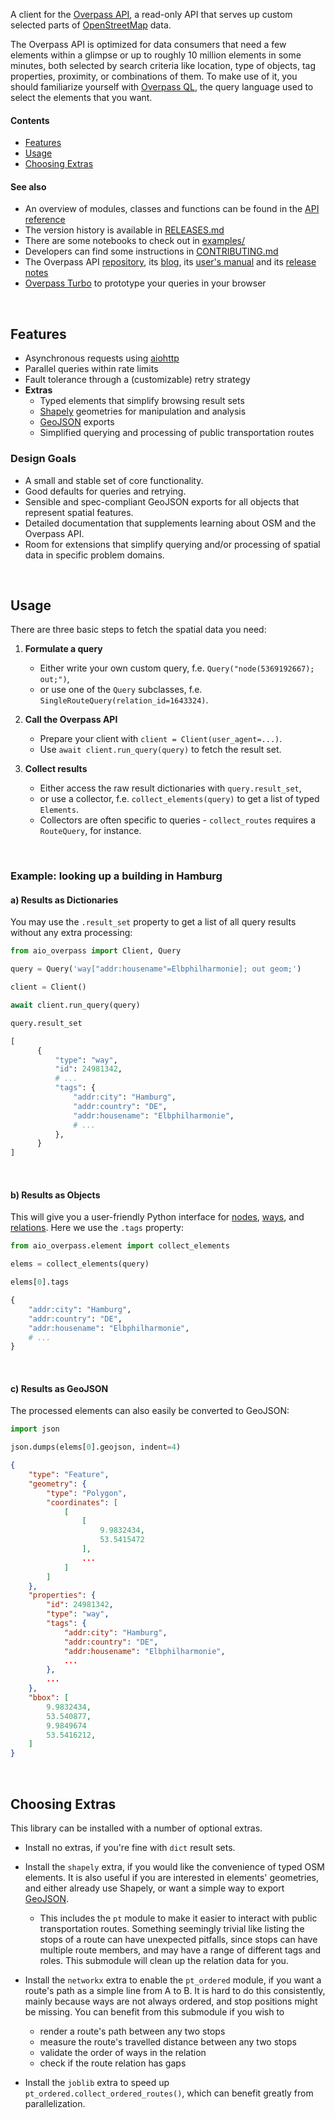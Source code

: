 A client for the [Overpass API], a read-only API that serves up custom selected
parts of [OpenStreetMap] data.

The Overpass API is optimized for data consumers that need a few elements within
a glimpse or up to roughly 10 million elements in some minutes, both selected by
search criteria like location, type of objects, tag properties, proximity, or
combinations of them. To make use of it, you should familiarize yourself with
[Overpass QL], the query language used to select the elements that you want.

#### Contents
- [Features](#features)
- [Usage](#usage)
- [Choosing Extras](#choosing-extras)

#### See also
- An overview of modules, classes and functions can be found in the [API reference](http://www.timwie.dev/aio-overpass/)
- The version history is available in [RELEASES.md](https://github.com/timwie/aio-overpass/blob/main/RELEASES.md)
- There are some notebooks to check out in [examples/](https://github.com/timwie/aio-overpass/tree/main/examples)
- Developers can find some instructions in [CONTRIBUTING.md](https://github.com/timwie/aio-overpass/blob/main/CONTRIBUTING.md)
- The Overpass API [repository](https://github.com/drolbr/Overpass-API),
  its [blog](https://dev.overpass-api.de/blog/),
  its [user's manual](https://dev.overpass-api.de/overpass-doc/en/index.html)
  and  its [release notes](https://wiki.openstreetmap.org/wiki/Overpass_API/versions)
- [Overpass Turbo] to prototype your queries in your browser

<br>

## Features
- Asynchronous requests using [aiohttp]
- Parallel queries within rate limits
- Fault tolerance through a (customizable) retry strategy
- **Extras**
  - Typed elements that simplify browsing result sets
  - [Shapely] geometries for manipulation and analysis
  - [GeoJSON] exports
  - Simplified querying and processing of public transportation routes

### Design Goals
- A small and stable set of core functionality.
- Good defaults for queries and retrying.
- Sensible and spec-compliant GeoJSON exports for all objects that represent spatial features.
- Detailed documentation that supplements learning about OSM and the Overpass API.
- Room for extensions that simplify querying and/or processing of spatial data
  in specific problem domains.

<br>

## Usage
There are three basic steps to fetch the spatial data you need:

1. **Formulate a query**
    - Either write your own custom query, f.e. `Query("node(5369192667); out;")`,
    - or use one of the `Query` subclasses, f.e. `SingleRouteQuery(relation_id=1643324)`.

2. **Call the Overpass API**
    - Prepare your client with `client = Client(user_agent=...)`.
    - Use `await client.run_query(query)` to fetch the result set.

3. **Collect results**
    - Either access the raw result dictionaries with `query.result_set`,
    - or use a collector, f.e. `collect_elements(query)` to get a list of typed `Elements`.
    - Collectors are often specific to queries - `collect_routes` requires a `RouteQuery`,
      for instance.

<br>

### Example: looking up a building in Hamburg
#### a) Results as Dictionaries
You may use the `.result_set` property to get a list of all query results
without any extra processing:

```python
from aio_overpass import Client, Query

query = Query('way["addr:housename"=Elbphilharmonie]; out geom;')

client = Client()

await client.run_query(query)

query.result_set
```

```python
[
      {
          "type": "way",
          "id": 24981342,
          # ...
          "tags": {
              "addr:city": "Hamburg",
              "addr:country": "DE",
              "addr:housename": "Elbphilharmonie",
              # ...
          },
      }
]
```

<br>

#### b) Results as Objects
This will give you a user-friendly Python interface
for [nodes](https://www.timwie.dev/aio-overpass/aio_overpass/element.html#Node),
[ways](https://www.timwie.dev/aio-overpass/aio_overpass/element.html#Way),
and [relations](https://www.timwie.dev/aio-overpass/aio_overpass/element.html#Relation).
Here we use the `.tags` property:

```python
from aio_overpass.element import collect_elements

elems = collect_elements(query)

elems[0].tags
```

```python
{
    "addr:city": "Hamburg",
    "addr:country": "DE",
    "addr:housename": "Elbphilharmonie",
    # ...
}

```

<br>

#### c) Results as GeoJSON
The processed elements can also easily be converted to GeoJSON:

```python
import json

json.dumps(elems[0].geojson, indent=4)
```

```json
{
    "type": "Feature",
    "geometry": {
        "type": "Polygon",
        "coordinates": [
            [
                [
                    9.9832434,
                    53.5415472
                ],
                ...
            ]
        ]
    },
    "properties": {
        "id": 24981342,
        "type": "way",
        "tags": {
            "addr:city": "Hamburg",
            "addr:country": "DE",
            "addr:housename": "Elbphilharmonie",
            ...
        },
        ...
    },
    "bbox": [
        9.9832434,
        53.540877,
        9.9849674
        53.5416212,
    ]
}
```

<br>

## Choosing Extras
This library can be installed with a number of optional extras.

- Install no extras, if you're fine with `dict` result sets.

- Install the `shapely` extra, if you would like the convenience of typed OSM elements.
  It is also useful if you are interested in elements' geometries,
  and either already use Shapely, or want a simple way to export [GeoJSON](https://en.wikipedia.org/wiki/GeoJSON).

  - This includes the `pt` module to make it easier to interact with public transportation routes.
    Something seemingly trivial like listing the stops of a route can have unexpected pitfalls,
    since stops can have multiple route members, and may have a range of different tags and roles.
    This submodule will clean up the relation data for you.

- Install the `networkx` extra to enable the `pt_ordered` module, if you want a route's path as a
  simple line from A to B. It is hard to do this consistently, mainly because ways are not always
  ordered, and stop positions might be missing. You can benefit from this submodule if you wish to
  - render a route's path between any two stops
  - measure the route's travelled distance between any two stops
  - validate the order of ways in the relation
  - check if the route relation has gaps

- Install the `joblib` extra to speed up `pt_ordered.collect_ordered_routes()`, which can benefit
  greatly from parallelization.

[aiohttp]: https://docs.aiohttp.org/en/stable/
[GeoJSON]: https://en.wikipedia.org/wiki/GeoJSON
[OpenStreetMap]: https://www.openstreetmap.org
[Overpass API]: https://wiki.openstreetmap.org/wiki/Overpass_API
[Overpass QL]: https://wiki.openstreetmap.org/wiki/Overpass_API/Overpass_QL
[Overpass Turbo]: http://overpass-turbo.eu/
[Shapely]: https://shapely.readthedocs.io/en/latest/manual.html
